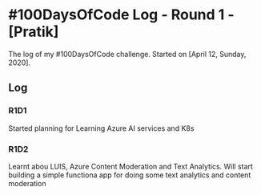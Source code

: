 # #100DaysOfCode Log - Round 1 - [Pratik]

The log of my #100DaysOfCode challenge. Started on [April 12, Sunday, 2020].

## Log

### R1D1 
Started planning for Learning Azure AI services and K8s

### R1D2
Learnt abou LUIS, Azure Content Moderation and Text Analytics. Will start building a simple functiona app for doing some text analytics and content moderation
